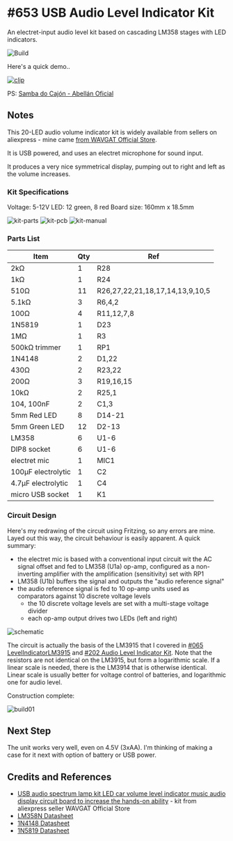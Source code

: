 # #653 USB Audio Level Indicator Kit

An electret-input audio level kit based on cascading LM358 stages with LED indicators.

![Build](./assets/UsbLedVolumeIndicatorKit_build.jpg?raw=true)

Here's a quick demo..

[![clip](https://img.youtube.com/vi/k13FuwNF-LE/0.jpg)](https://www.youtube.com/watch?v=k13FuwNF-LE)

PS: [Samba do Cajón - Abellán Oficial](https://www.youtube.com/watch?v=DX3VwDKX4Gc)

## Notes

This 20-LED audio volume indicator kit is widely available from sellers on aliexpress - mine came
[from WAVGAT Official Store](https://www.aliexpress.com/item/1005002730758395.html).

It is USB powered, and uses an electret microphone for sound input.

It produces a very nice symmetrical display, pumping out to right and left as the volume increases.

### Kit Specifications

Voltage: 5-12V
LED: 12 green, 8 red
Board size: 160mm x 18.5mm

![kit-parts](./assets/kit-parts.jpg?raw=true)
![kit-pcb](./assets/kit-pcb.jpg?raw=true)
![kit-manual](./assets/kit-manual.jpg?raw=true)

### Parts List

| Item                             | Qty  | Ref |
|----------------------------------|------|-----|
| 2kΩ                              | 1    | R28 |
| 1kΩ                              | 1    | R24 |
| 510Ω                             | 11   | R26,27,22,21,18,17,14,13,9,10,5 |
| 5.1kΩ                            | 3    | R6,4,2 |
| 100Ω                             | 4    | R11,12,7,8 |
| 1N5819                           | 1    | D23 |
| 1MΩ                              | 1    | R3 |
| 500kΩ trimmer                    | 1    | RP1 |
| 1N4148                           | 2    | D1,22 |
| 430Ω                             | 2    | R23,22 |
| 200Ω                             | 3    | R19,16,15 |
| 10kΩ                             | 2    | R25,1 |
| 104, 100nF                       | 2    | C1,3 |
| 5mm Red LED                      | 8    | D14-21 |
| 5mm Green LED                    | 12   | D2-13 |
| LM358                            | 6    | U1-6 |
| DIP8 socket                      | 6    | U1-6 |
| electret mic                     | 1    | MIC1 |
| 100µF electrolytic               | 1    | C2 |
| 4.7µF electrolytic               | 1    | C4 |
| micro USB socket                 | 1    | K1 |

### Circuit Design

Here's my redrawing of the circuit using Fritzing, so any errors are mine.
Layed out this way, the circuit behaviour is easily apparent. A quick summary:

* the electret mic is based with a conventional input circuit wit the AC signal offset and fed to LM358 (U1a) op-amp, configured as a non-inverting amplifier with the amplification (sensitivity) set with RP1
* LM358 (U1b) buffers the signal and outputs the "audio reference signal"
* the audio reference signal is fed to 10 op-amp units used as comparators against 10 discrete voltage levels
    * the 10 discrete voltage levels are set with a multi-stage voltage divider
    * each op-amp output drives two LEDs (left and right)

![schematic](./assets/UsbLedVolumeIndicatorKit_schematic.jpg?raw=true)

The circuit is actually the basis of the LM3915 that I covered in 
[#065 LevelIndicatorLM3915](https://leap.tardate.com/playground/LevelIndicatorLM3915/) and 
[#202 Audio Level Indicator Kit](https://leap.tardate.com/audio/visualization/audiolevelindicatorkit/).
Note that the resistors are not identical on the LM3915, but form a logarithmic scale. If a linear scale is needed, there is the LM3914 that is otherwise identical. Linear scale is usually better for voltage control of batteries, and logarithmic one for audio level.

Construction complete:

![build01](./assets/build01.jpg?raw=true)

## Next Step

The unit works very well, even on 4.5V (3xAA).
I'm thinking of making a case for it next with option of battery or USB power.

## Credits and References

* [USB audio spectrum lamp kit LED car volume level indicator music audio display circuit board to increase the hands-on ability](https://www.aliexpress.com/item/1005002730758395.html) - kit from aliexpress seller WAVGAT Official Store
* [LM358N Datasheet](https://www.futurlec.com/Linear/LM358N.shtml)
* [1N4148 Datasheet](https://www.futurlec.com/Diodes/1N4148.shtml)
* [1N5819 Datasheet](https://www.futurlec.com/Diodes/1N5819.shtml)
